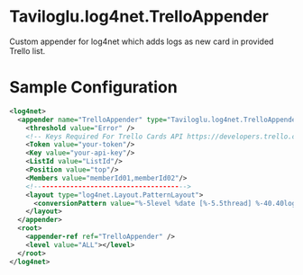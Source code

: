 # Taviloglu.log4net.TrelloAppender
Custom appender for log4net which adds logs as new card in provided Trello list.

# Sample Configuration
```xml
<log4net>
  <appender name="TrelloAppender" type="Taviloglu.log4net.TrelloAppender, Taviloglu.log4net.TrelloAppender" >
    <threshold value="Error" />
    <!-- Keys Required For Trello Cards API https://developers.trello.com/v1.0/reference#cards-2 -->
    <Token value="your-token"/>
    <Key value="your-api-key"/>    
    <ListId value="ListId"/>
    <Position value="top"/>
    <Members value="memberId01,memberId02"/>    
    <!-------------------------------------->
    <layout type="log4net.Layout.PatternLayout">
      <conversionPattern value="%-5level %date [%-5.5thread] %-40.40logger - %message%newline" />
    </layout>
  </appender>
  <root>
    <appender-ref ref="TrelloAppender" />
    <level value="ALL"></level>
  </root>
</log4net>
```
